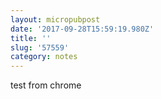 ```yaml
---
layout: micropubpost
date: '2017-09-28T15:59:19.980Z'
title: ''
slug: '57559'
category: notes
---
```

test from chrome
